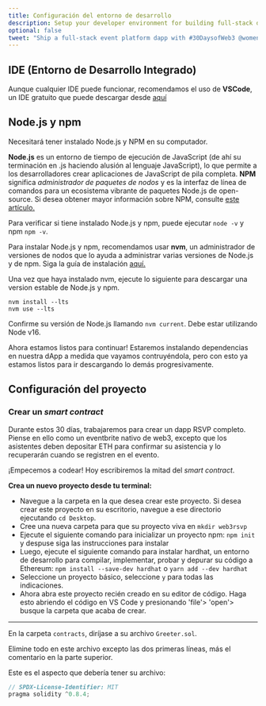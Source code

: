 ```yaml
---
title: Configuración del entorno de desarrollo
description: Setup your developer environment for building full-stack dapps.
optional: false
tweet: "Ship a full-stack event platform dapp with #30DaysofWeb3 @womenbuildweb3 🎫"
---
```


## IDE (Entorno de Desarrollo Integrado)

Aunque cualquier IDE puede funcionar, recomendamos el uso de **VSCode**, un IDE gratuito que puede descargar desde [aquí](https://code.visualstudio.com/download)

## Node.js y npm

Necesitará tener instalado Node.js y NPM en su computador.

**Node.js** es un entorno de tiempo de ejecución de JavaScript (de ahí su terminación en .js haciendo alusión al lenguaje JavaScript), lo que permite a los desarrolladores crear aplicaciones de JavaScript de pila completa. **NPM** significa _administrador de paquetes de nodos_ y es la interfaz de línea de comandos para un ecosistema vibrante de paquetes Node.js de open-source. Si desea obtener mayor información sobre NPM, consulte [este artículo.](https://nodesource.com/blog/an-absolute-beginners-guide-to-using-npm/)

Para verificar si tiene instalado Node.js y npm, puede ejecutar `node -v` y npm `npm -v`.

Para instalar Node.js y npm, recomendamos usar **nvm**, un administrador de versiones de nodos que lo ayuda a administrar varias versiones de Node.js y de npm. Siga la guía de instalación [aquí.](https://github.com/nvm-sh/nvm#installing-and-updating)

Una vez que haya instalado nvm, ejecute lo siguiente para descargar una version estable de Node.js y npm.

```
nvm install --lts
nvm use --lts
```

Confirme su versión de Node.js llamando `nvm current`. Debe estar utilizando Node v16.

Ahora estamos listos para continuar! Estaremos instalando dependencias en nuestra dApp a medida que vayamos contruyéndola, pero con esto ya estamos listos para ir descargando lo demás progresivamente.

## Configuración del proyecto

### Crear un _smart contract_

Durante estos 30 días, trabajaremos para crear un dapp RSVP completo. Piense en ello como un eventbrite nativo de web3, excepto que los asistentes deben depositar ETH para confirmar su asistencia y lo recuperarán cuando se registren en el evento.

¡Empecemos a codear! Hoy escribiremos la mitad del _smart contract_.

**Crea un nuevo proyecto desde tu terminal:**

- Navegue a la carpeta en la que desea crear este proyecto. Si desea crear este proyecto en su escritorio, navegue a ese directorio ejecutando `cd Desktop`.
- Cree una nueva carpeta para que su proyecto viva en `mkdir web3rsvp`
- Ejecute el siguiente comando para inicializar un proyecto npm: `npm init` y despuse siga las instrucciones para instalar
- Luego, ejecute el siguiente comando para instalar hardhat, un entorno de desarrollo para compilar, implementar, probar y depurar su código a Ethereum: `npm install --save-dev hardhat` o `yarn add --dev hardhat`
- Seleccione un proyecto básico, seleccione `y` para todas las indicaciones.
- Ahora abra este proyecto recién creado en su editor de código. Haga esto abriendo el código en VS Code y presionando 'file'> 'open'> busque la carpeta que acaba de crear.

---

En la carpeta `contracts`, diríjase a su archivo `Greeter.sol`.

Elimine todo en este archivo excepto las dos primeras líneas, más el comentario en la parte superior.

Este es el aspecto que debería tener su archivo:

```javascript
// SPDX-License-Identifier: MIT
pragma solidity ^0.8.4;
```
